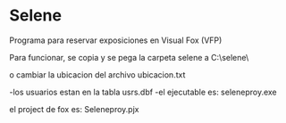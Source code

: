 # Selene
Programa para reservar exposiciones en Visual Fox (VFP)

Para funcionar, se copia y se pega la carpeta selene a 
C:\selene\

o cambiar la ubicacion del archivo ubicacion.txt

-los usuarios estan en la tabla usrs.dbf
-el ejecutable es: seleneproy.exe

el project de fox es: Seleneproy.pjx




